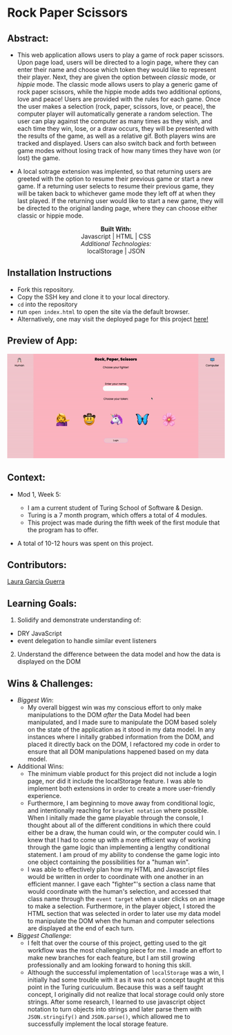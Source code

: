 # Rock Paper Scissors

## Abstract: 
- This web application allows users to play a game of rock paper scissors. Upon page load, users will be directed to a login page, where they can enter their name and choose which token they would like to represent their player. Next, they are given the option between *classic* mode, or *hippie* mode. The classic mode allows users to play a generic game of rock paper scissors, while the hippie mode adds two additional options, love and peace! Users are provided with the rules for each game. Once the user makes a selection (rock, paper, scissors, love, or peace), the computer player will  automatically generate a random selection. The user can play against the computer as many times as they wish, and each time they win, lose, or a draw occurs, they will be presented with the results of the game, as well as a relative gif. Both players wins are tracked and displayed. Users can also switch back and forth between game modes without losing track of how many times they have won (or lost) the game. 

- A local sotrage extension was implented, so that returning users are greeted with the option to resume their previous game or start a new game. If a returning user selects to resume their previous game, they will be taken back to whichever game mode they left off at when they last played. If the returning user would like to start a new game, they will be directed to the original landing page, where they can choose either classic or hippie mode. 
<div align="center">
<b>Built With:</b>
<br>
Javascript | HTML | CSS
<br>
<em>Additional Technologies:</em>
<br>
localStorage | JSON

</div>

## Installation Instructions 

- Fork this repository.
- Copy the SSH key and clone it to your local directory. 
- `cd` into the repository 
- run `open index.html` to open the site via the default browser. 
- Alternatively, one may visit the deployed page for this project [here!](https://lauraguerra1.github.io/rock-paper-scissors-project/)

## Preview of App:
<img src='./RPSGIF.gif' alt="preview of app">

## Context: 
- Mod 1, Week 5: 
  - I am a current student of Turing School of Software & Design. 
  - Turing is a 7 month program, which offers a total of 4 modules. 
  - This project was made during the fifth week of the first module that the program has to offer. 

- A total of 10-12 hours was spent on this project. 

## Contributors: 
[Laura Garcia Guerra](https://github.com/lauraguerra1)

## Learning Goals:
1. Solidify and demonstrate  understanding of:
- DRY JavaScript
- event delegation to handle similar event listeners
2. Understand the difference between the data model and how the data is displayed on the DOM

## Wins & Challenges: 
- <em>Biggest Win</em>: 
   - My overall biggest win was my conscious effort to only make manipulations to the DOM <em>after</em> the Data Model had been manipulated, and I made sure to manipulate the DOM based solely on the state of the application as it stood in my data model. In any instances where I initally grabbed information from the DOM, and placed it directly back on the DOM, I refactored my code in order to ensure that all DOM manipulations happened based on my data model.
- Additional Wins: 
  - The minimum viable product for this project did not include a login page, nor did it include the localStorage feature. I was able to implement both extensions in order to create a more user-friendly experience. 
  - Furthermore, I am beginning to move away from conditional logic, and intentionally reaching for `bracket notation` where possible. When I initally made the game playable through the console, I thought about all of the different conditions in which there could either be a draw, the human could win, or the computer could win. I knew that I had to come up with a more efficient way of working through the game logic than implementing a lengthy conditional statement. I am proud of my ability to condense the game logic into one object containing the possibilities for a "human win". 
  - I was able to effectively plan how my HTML and Javascript files would be written in order to coordinate with one another in an efficient manner. I gave each "fighter"'s section a class name that would coordinate with the human's selection, and accessed that class name through the `event target` when a user clicks on an image to make a selection. Furthermore, in the player object, I stored the HTML section that was selected in order to later use my data model to manipulate the DOM when the human and computer selections are displayed at the end of each turn. 
- <em>Biggest Challenge</em>: 
  - I felt that over the course of this project, getting used to the git workflow was the most challenging piece for me. I made an effort to make new branches for each feature, but I am still growing professionally and am looking forward to honing this skill. 
  - Although the successful implementation of `localStorage` was a win, I initially had some trouble with it as it was not a concept taught at this point in the Turing curicuulum. Because this was a self taught concept, I originally did not realize that local storage could only store strings. After some research, I learned to use javascript object notation to turn objects into strings and later parse them with `JSON.stringify()` and `JSON.parse()`, which allowed me to successfully implement the local storage feature. 
